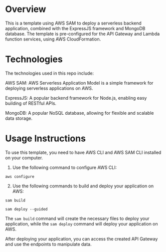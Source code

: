 # Overview

This is a template using AWS SAM to deploy a serverless backend application, combined with the ExpressJS framework and MongoDB database. The template is pre-configured for the API Gateway and Lambda function services, using AWS CloudFormation.

# Technologies 

The technologies used in this repo include:

AWS SAM: AWS Serverless Application Model is a simple framework for deploying serverless applications on AWS.

ExpressJS: A popular backend framework for Node.js, enabling easy building of RESTful APIs.

MongoDB: A popular NoSQL database, allowing for flexible and scalable data storage.

# Usage Instructions

To use this template, you need to have AWS CLI and AWS SAM CLI installed on your computer.

1. Use the following command to configure AWS CLI:


```
aws configure
```

2. Use the following commands to build and deploy your application on AWS:


```
sam build
```


```
sam deploy --guided
```

The `sam build` command will create the necessary files to deploy your application, while the `sam deploy` command will deploy your application on AWS.

After deploying your application, you can access the created API Gateway and use the endpoints to manipulate data.
